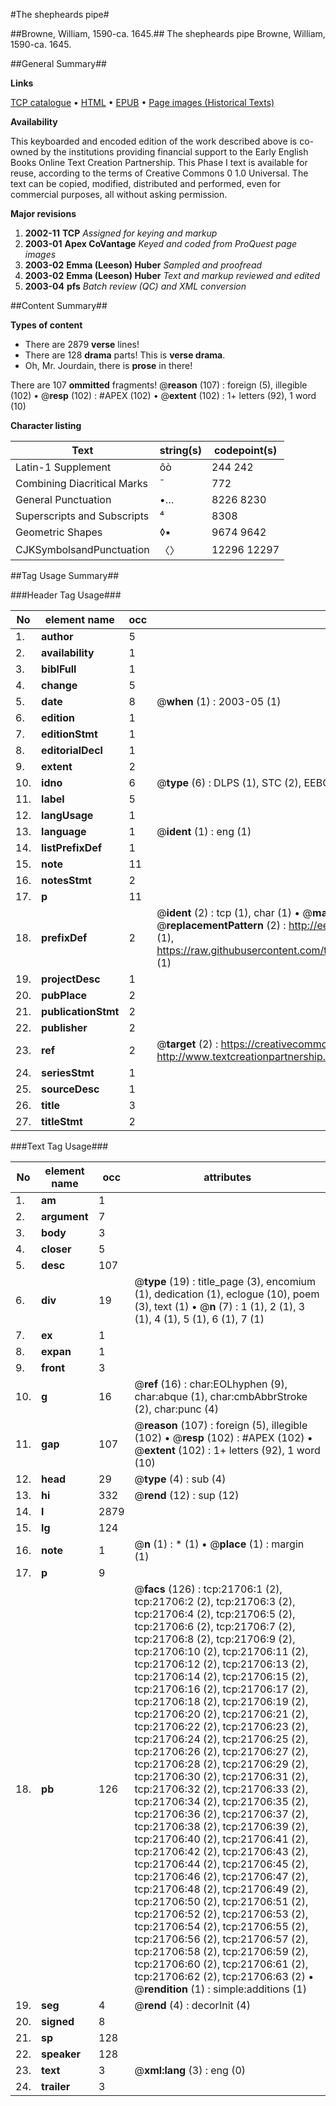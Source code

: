 #The shepheards pipe#

##Browne, William, 1590-ca. 1645.##
The shepheards pipe
Browne, William, 1590-ca. 1645.

##General Summary##

**Links**

[TCP catalogue](http://www.ota.ox.ac.uk/tcp/)  • 
[HTML](http://tei.it.ox.ac.uk/tcp/Texts-HTML/free/A17/A17043.html)  • 
[EPUB](http://tei.it.ox.ac.uk/tcp/Texts-EPUB/free/A17/A17043.epub) • 
[Page images (Historical Texts)](https://data.historicaltexts.jisc.ac.uk/view?pubId=eebo-99856179e&pageId=eebo-99856179e-21706-1)

**Availability**

This keyboarded and encoded edition of the
	       work described above is co-owned by the institutions
	       providing financial support to the Early English Books
	       Online Text Creation Partnership. This Phase I text is
	       available for reuse, according to the terms of Creative
	       Commons 0 1.0 Universal. The text can be copied,
	       modified, distributed and performed, even for
	       commercial purposes, all without asking permission.

**Major revisions**

1. __2002-11__ __TCP__ *Assigned for keying and markup*
1. __2003-01__ __Apex CoVantage__ *Keyed and coded from ProQuest page images*
1. __2003-02__ __Emma (Leeson) Huber__ *Sampled and proofread*
1. __2003-02__ __Emma (Leeson) Huber__ *Text and markup reviewed and edited*
1. __2003-04__ __pfs__ *Batch review (QC) and XML conversion*

##Content Summary##

**Types of content**

  * There are 2879 **verse** lines!
  * There are 128 **drama** parts! This is **verse drama**.
  * Oh, Mr. Jourdain, there is **prose** in there!

There are 107 **ommitted** fragments! 
 @__reason__ (107) : foreign (5), illegible (102)  •  @__resp__ (102) : #APEX (102)  •  @__extent__ (102) : 1+ letters (92), 1 word (10)

**Character listing**


|Text|string(s)|codepoint(s)|
|---|---|---|
|Latin-1 Supplement|ôò|244 242|
|Combining             Diacritical Marks|̄|772|
|General Punctuation|•…|8226 8230|
|Superscripts             and Subscripts|⁴|8308|
|Geometric Shapes|◊▪|9674 9642|
|CJKSymbolsandPunctuation|〈〉|12296 12297|

##Tag Usage Summary##

###Header Tag Usage###

|No|element name|occ|attributes|
|---|---|---|---|
|1.|__author__|5||
|2.|__availability__|1||
|3.|__biblFull__|1||
|4.|__change__|5||
|5.|__date__|8| @__when__ (1) : 2003-05 (1)|
|6.|__edition__|1||
|7.|__editionStmt__|1||
|8.|__editorialDecl__|1||
|9.|__extent__|2||
|10.|__idno__|6| @__type__ (6) : DLPS (1), STC (2), EEBO-CITATION (1), PROQUEST (1), VID (1)|
|11.|__label__|5||
|12.|__langUsage__|1||
|13.|__language__|1| @__ident__ (1) : eng (1)|
|14.|__listPrefixDef__|1||
|15.|__note__|11||
|16.|__notesStmt__|2||
|17.|__p__|11||
|18.|__prefixDef__|2| @__ident__ (2) : tcp (1), char (1)  •  @__matchPattern__ (2) : ([0-9\-]+):([0-9IVX]+) (1), (.+) (1)  •  @__replacementPattern__ (2) : http://eebo.chadwyck.com/downloadtiff?vid=$1&page=$2 (1), https://raw.githubusercontent.com/textcreationpartnership/Texts/master/tcpchars.xml#$1 (1)|
|19.|__projectDesc__|1||
|20.|__pubPlace__|2||
|21.|__publicationStmt__|2||
|22.|__publisher__|2||
|23.|__ref__|2| @__target__ (2) : https://creativecommons.org/publicdomain/zero/1.0/ (1), http://www.textcreationpartnership.org/docs/. (1)|
|24.|__seriesStmt__|1||
|25.|__sourceDesc__|1||
|26.|__title__|3||
|27.|__titleStmt__|2||


###Text Tag Usage###

|No|element name|occ|attributes|
|---|---|---|---|
|1.|__am__|1||
|2.|__argument__|7||
|3.|__body__|3||
|4.|__closer__|5||
|5.|__desc__|107||
|6.|__div__|19| @__type__ (19) : title_page (3), encomium (1), dedication (1), eclogue (10), poem (3), text (1)  •  @__n__ (7) : 1 (1), 2 (1), 3 (1), 4 (1), 5 (1), 6 (1), 7 (1)|
|7.|__ex__|1||
|8.|__expan__|1||
|9.|__front__|3||
|10.|__g__|16| @__ref__ (16) : char:EOLhyphen (9), char:abque (1), char:cmbAbbrStroke (2), char:punc (4)|
|11.|__gap__|107| @__reason__ (107) : foreign (5), illegible (102)  •  @__resp__ (102) : #APEX (102)  •  @__extent__ (102) : 1+ letters (92), 1 word (10)|
|12.|__head__|29| @__type__ (4) : sub (4)|
|13.|__hi__|332| @__rend__ (12) : sup (12)|
|14.|__l__|2879||
|15.|__lg__|124||
|16.|__note__|1| @__n__ (1) : * (1)  •  @__place__ (1) : margin (1)|
|17.|__p__|9||
|18.|__pb__|126| @__facs__ (126) : tcp:21706:1 (2), tcp:21706:2 (2), tcp:21706:3 (2), tcp:21706:4 (2), tcp:21706:5 (2), tcp:21706:6 (2), tcp:21706:7 (2), tcp:21706:8 (2), tcp:21706:9 (2), tcp:21706:10 (2), tcp:21706:11 (2), tcp:21706:12 (2), tcp:21706:13 (2), tcp:21706:14 (2), tcp:21706:15 (2), tcp:21706:16 (2), tcp:21706:17 (2), tcp:21706:18 (2), tcp:21706:19 (2), tcp:21706:20 (2), tcp:21706:21 (2), tcp:21706:22 (2), tcp:21706:23 (2), tcp:21706:24 (2), tcp:21706:25 (2), tcp:21706:26 (2), tcp:21706:27 (2), tcp:21706:28 (2), tcp:21706:29 (2), tcp:21706:30 (2), tcp:21706:31 (2), tcp:21706:32 (2), tcp:21706:33 (2), tcp:21706:34 (2), tcp:21706:35 (2), tcp:21706:36 (2), tcp:21706:37 (2), tcp:21706:38 (2), tcp:21706:39 (2), tcp:21706:40 (2), tcp:21706:41 (2), tcp:21706:42 (2), tcp:21706:43 (2), tcp:21706:44 (2), tcp:21706:45 (2), tcp:21706:46 (2), tcp:21706:47 (2), tcp:21706:48 (2), tcp:21706:49 (2), tcp:21706:50 (2), tcp:21706:51 (2), tcp:21706:52 (2), tcp:21706:53 (2), tcp:21706:54 (2), tcp:21706:55 (2), tcp:21706:56 (2), tcp:21706:57 (2), tcp:21706:58 (2), tcp:21706:59 (2), tcp:21706:60 (2), tcp:21706:61 (2), tcp:21706:62 (2), tcp:21706:63 (2)  •  @__rendition__ (1) : simple:additions (1)|
|19.|__seg__|4| @__rend__ (4) : decorInit (4)|
|20.|__signed__|8||
|21.|__sp__|128||
|22.|__speaker__|128||
|23.|__text__|3| @__xml:lang__ (3) : eng (0)|
|24.|__trailer__|3||

